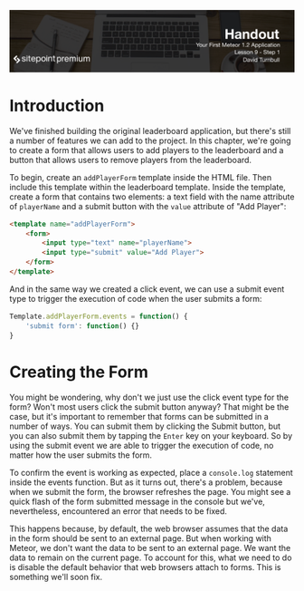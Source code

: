 ![](headings/9.1.png)

# Introduction

We've finished building the original leaderboard application, but there's still a number of features we can add to the project. In this chapter, we're going to create a form that allows users to add players to the leaderboard and a button that allows users to remove players from the leaderboard.

To begin, create an `addPlayerForm` template inside the HTML file. Then include this template within the leaderboard template. Inside the template, create a form that contains two elements: a text field with the name attribute of `playerName` and a submit button with the `value` attribute of "Add Player":

```html
<template name="addPlayerForm">
	<form>
		<input type="text" name="playerName">
		<input type="submit" value="Add Player">
	</form>
</template>
```

And in the same way we created a click event, we can use a submit event type to trigger the execution of code when the user submits a form:

```js
Template.addPlayerForm.events = function() {
	'submit form': function() {}
}
```

# Creating the Form

You might be wondering, why don't we just use the click event type for the form? Won't most users click the submit button anyway? That might be the case, but it's important to remember that forms can be submitted in a number of ways. You can submit them by clicking the Submit button, but you can also submit them by tapping the `Enter` key on your keyboard. So by using the submit event we are able to trigger the execution of code, no matter how the user submits the form.

To confirm the event is working as expected, place a `console.log` statement inside the events function. But as it turns out, there's a problem, because when we submit the form, the browser refreshes the page. You might see a quick flash of the form submitted message in the console but we've, nevertheless, encountered an error that needs to be fixed.

This happens because, by default, the web browser assumes that the data in the form should be sent to an external page. But when working with Meteor, we don't want the data to be sent to an external page. We want the data to remain on the current page. To account for this, what we need to do is disable the default behavior that web browsers attach to forms. This is something we'll soon fix.